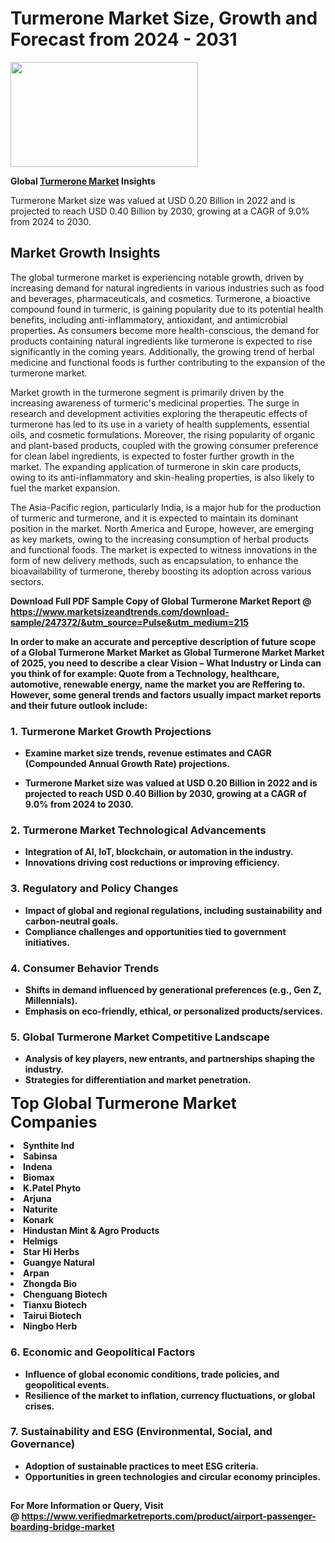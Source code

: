 <H1>Turmerone Market Size, Growth and Forecast from 2024 - 2031</H1><img class="aligncenter size-medium wp-image-584254" src="https://thirdeyenews.in/wp-content/uploads/2024/09/Global-Market-Research-300x168.jpeg" alt="" width="300" height="168" /><p><strong>Global&nbsp;<a href="https://www.marketsizeandtrends.com/download-sample/247372/&amp;utm_source=Pulse&amp;utm_medium=215">Turmerone Market</a> Insights</strong></p><p>Turmerone Market size was valued at USD 0.20 Billion in 2022 and is projected to reach USD 0.40 Billion by 2030, growing at a CAGR of 9.0% from 2024 to 2030.</p><p><h2>Market Growth Insights</h2> <p>The global turmerone market is experiencing notable growth, driven by increasing demand for natural ingredients in various industries such as food and beverages, pharmaceuticals, and cosmetics. Turmerone, a bioactive compound found in turmeric, is gaining popularity due to its potential health benefits, including anti-inflammatory, antioxidant, and antimicrobial properties. As consumers become more health-conscious, the demand for products containing natural ingredients like turmerone is expected to rise significantly in the coming years. Additionally, the growing trend of herbal medicine and functional foods is further contributing to the expansion of the turmerone market.</p> <p><strong></strong></p> <p>Market growth in the turmerone segment is primarily driven by the increasing awareness of turmeric's medicinal properties. The surge in research and development activities exploring the therapeutic effects of turmerone has led to its use in a variety of health supplements, essential oils, and cosmetic formulations. Moreover, the rising popularity of organic and plant-based products, coupled with the growing consumer preference for clean label ingredients, is expected to foster further growth in the market. The expanding application of turmerone in skin care products, owing to its anti-inflammatory and skin-healing properties, is also likely to fuel the market expansion.</p> <p>The Asia-Pacific region, particularly India, is a major hub for the production of turmeric and turmerone, and it is expected to maintain its dominant position in the market. North America and Europe, however, are emerging as key markets, owing to the increasing consumption of herbal products and functional foods. The market is expected to witness innovations in the form of new delivery methods, such as encapsulation, to enhance the bioavailability of turmerone, thereby boosting its adoption across various sectors.</p> <p><strong></p><p><span class=""><strong>Download Full PDF Sample Copy of Global Turmerone Market Report</strong> @ <a href="https://www.marketsizeandtrends.com/download-sample/247372/&amp;utm_source=Pulse&amp;utm_medium=215" target="_blank">https://www.marketsizeandtrends.com/download-sample/247372/&amp;utm_source=Pulse&amp;utm_medium=215</a></span></p><p>In order to make an accurate and perceptive description of future scope of a Global&nbsp;Turmerone Market Market as Global&nbsp;Turmerone Market Market of 2025, you need to describe a clear Vision &ndash; What Industry or Linda can you think of for example: Quote from a Technology, healthcare, automotive, renewable energy, name the market you are Reffering to. However, some general trends and factors usually impact market reports and their future outlook include:</p><h3>1.&nbsp;<strong>Turmerone Market Growth Projections</strong></h3><ul><li>Examine market size trends, revenue estimates and CAGR (Compounded Annual Growth Rate) projections.</li><li><p>Turmerone Market size was valued at USD 0.20 Billion in 2022 and is projected to reach USD 0.40 Billion by 2030, growing at a CAGR of 9.0% from 2024 to 2030.</p></li></ul><h3>2.&nbsp;<strong>Turmerone Market Technological Advancements</strong></h3><ul><li>Integration of AI, IoT, blockchain, or automation in the industry.</li><li>Innovations driving cost reductions or improving efficiency.</li></ul><h3>3.&nbsp;<strong>Regulatory and Policy Changes</strong></h3><ul><li>Impact of global and regional regulations, including sustainability and carbon-neutral goals.</li><li>Compliance challenges and opportunities tied to government initiatives.</li></ul><h3>4.&nbsp;<strong>Consumer Behavior Trends</strong></h3><ul><li>Shifts in demand influenced by generational preferences (e.g., Gen Z, Millennials).</li><li>Emphasis on eco-friendly, ethical, or personalized products/services.</li></ul><h3>5.&nbsp;<strong>Global Turmerone Market Competitive Landscape</strong></h3><ul><li>Analysis of key players, new entrants, and partnerships shaping the industry.</li><li>Strategies for differentiation and market penetration.</li></ul><p data-pm-slice="1 1 []"><span style="color: inherit; font-family: inherit; font-size: 25px;">Top Global Turmerone Market Companies</span></p><div class="" data-test-id=""><p><li>Synthite Ind</li><li> Sabinsa</li><li> Indena</li><li> Biomax</li><li> K.Patel Phyto</li><li> Arjuna</li><li> Naturite</li><li> Konark</li><li> Hindustan Mint & Agro Products</li><li> Helmigs</li><li> Star Hi Herbs</li><li> Guangye Natural</li><li> Arpan</li><li> Zhongda Bio</li><li> Chenguang Biotech</li><li> Tianxu Biotech</li><li> Tairui Biotech</li><li> Ningbo Herb</li></p></div><h3>6.&nbsp;<strong>Economic and Geopolitical Factors</strong></h3><ul><li>Influence of global economic conditions, trade policies, and geopolitical events.</li><li>Resilience of the market to inflation, currency fluctuations, or global crises.</li></ul><h3>7.&nbsp;<strong>Sustainability and ESG (Environmental, Social, and Governance)</strong></h3><ul><li>Adoption of sustainable practices to meet ESG criteria.</li><li>Opportunities in green technologies and circular economy principles.</li></ul><h2><strong style="font-size: 14px;">For More Information or Query, Visit @&nbsp;</strong><a style="background-color: #ffffff; font-size: 14px;" href="https://www.marketsizeandtrends.com/report/turmerone-market/" target="_blank">https://www.verifiedmarketreports.com/product/airport-passenger-boarding-bridge-market</a></h2>
